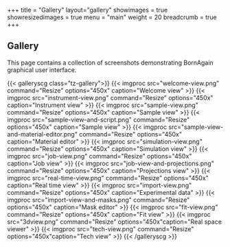 +++
title = "Gallery"
layout="gallery"
showimages = true
showresizedimages = true
menu = "main"
weight = 20
breadcrumb = true
+++

## Gallery

This page contains a collection of screenshots demonstrating BornAgain graphical user interface.

{{< galleryscg class="tz-gallery">}}
{{< imgproc src="welcome-view.png" command="Resize" options="450x" caption="Welcome view" >}}
{{< imgproc src="instrument-view.png" command="Resize" options="450x" caption="Instrument view" >}}
{{< imgproc src="sample-view.png" command="Resize" options="450x" caption="Sample view" >}}
{{< imgproc src="sample-view-and-script.png" command="Resize" options="450x" caption="Sample view" >}}
{{< imgproc src="sample-view-and-material-editor.png" command="Resize" options="450x" caption="Material editor" >}}
{{< imgproc src="simulation-view.png" command="Resize" options="450x" caption="Simulation view" >}}
{{< imgproc src="job-view.png" command="Resize" options="450x" caption="Job view" >}}
{{< imgproc src="job-view-and-projections.png" command="Resize" options="450x" caption="Projections view" >}}
{{< imgproc src="real-time-view.png" command="Resize" options="450x" caption="Real time view" >}}
{{< imgproc src="import-view.png" command="Resize" options="450x" caption="Experimental data" >}}
{{< imgproc src="import-view-and-masks.png" command="Resize" options="450x" caption="Mask editor" >}}
{{< imgproc src="fit-view.png" command="Resize" options="450x" caption="Fit view" >}}
{{< imgproc src="3dview.png" command="Resize" options="450x"caption="Real space viewer" >}}
{{< imgproc src="tech-view.png" command="Resize" options="450x"caption="Tech view" >}}
{{< /galleryscg >}}

